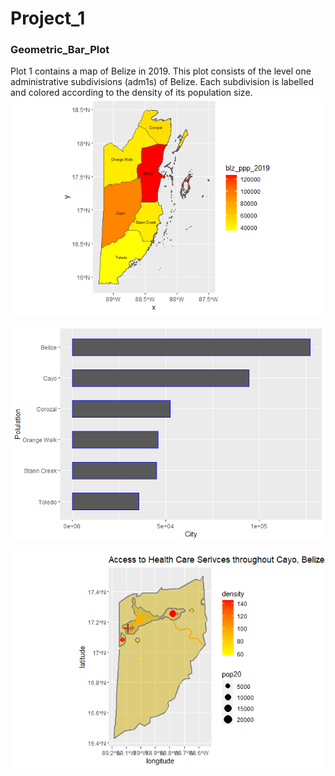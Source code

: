 # Project_1

### Geometric_Bar_Plot
Plot 1 contains a map of Belize in 2019. This plot consists of the level one administrative subdivisions (adm1s) of Belize. 
Each subdivision is labelled and colored according to the density of its population size. 
![](blz_ppp_2019.png)

![](blz_barplot.png)

![](blz_hcs.png)
